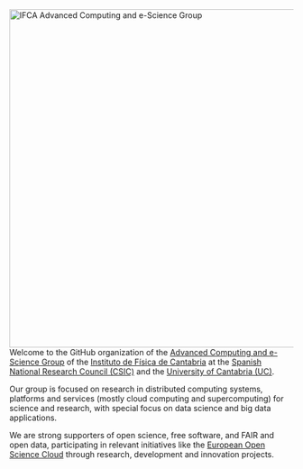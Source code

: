 <img width="600" align="right" src="https://ifca.github.io/images/logo.png" alt="IFCA Advanced Computing and e-Science Group" />

Welcome to the GitHub organization of the
[Advanced Computing and e-Science Group](https://computing.ifca.es) of the
[Instituto de Física de Cantabria](https://ifca.unican.es) at the
[Spanish National Research Council (CSIC)](https://www.csic.es) and the
[University of Cantabria (UC)](https://web.unican.es).

Our group is focused on research in distributed computing systems, platforms
and services (mostly cloud computing and supercomputing) for science and
research, with special focus on data science and big data applications.

We are strong supporters of open science, free software, and FAIR and open
data, participating in relevant initiatives like the [European Open Science
Cloud](https://eosc.eu) through research, development and innovation projects.

